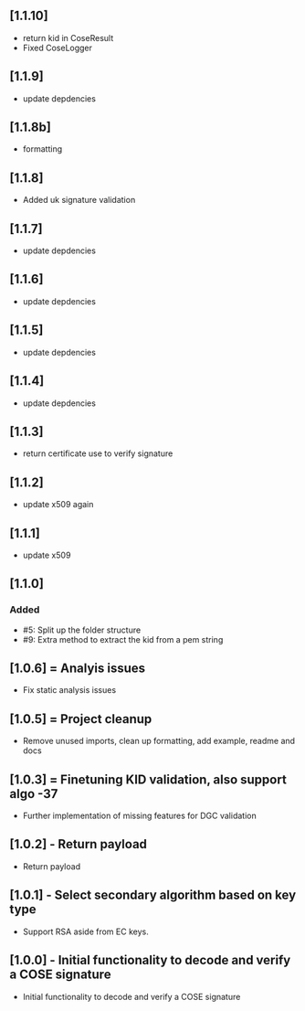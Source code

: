 ## [1.1.10]
- return kid in CoseResult
- Fixed CoseLogger

## [1.1.9]
- update depdencies

## [1.1.8b]
- formatting

## [1.1.8]
- Added uk signature validation

## [1.1.7]
- update depdencies

## [1.1.6]
- update depdencies

## [1.1.5]
- update depdencies

## [1.1.4]
- update depdencies

## [1.1.3]
- return certificate use to verify signature

## [1.1.2]
- update x509 again

## [1.1.1]
- update x509 

## [1.1.0]
### Added
- #5: Split up the folder structure
- #9: Extra method to extract the kid from a pem string

## [1.0.6] = Analyis issues

* Fix static analysis issues

## [1.0.5] = Project cleanup

* Remove unused imports, clean up formatting, add example, readme and docs

## [1.0.3] = Finetuning KID validation, also support algo -37

* Further implementation of missing features for DGC validation

## [1.0.2] - Return payload

* Return payload

## [1.0.1] - Select secondary algorithm based on key type

* Support RSA aside from EC keys.

## [1.0.0] - Initial functionality to decode and verify a COSE signature

* Initial functionality to decode and verify a COSE signature

